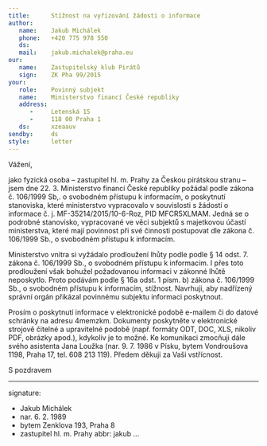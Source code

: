 ```yaml
---
title:      Stížnost na vyřizování žádosti o informace
author:
   name:    Jakub Michálek
   phone:   +420 775 978 550
   ds:      
   mail:    jakub.michalek@praha.eu
our:
   name:    Zastupitelský klub Pirátů
   sign:    ZK Pha 99/2015
your:
   role:    Povinný subjekt
   name:    Ministerstvo financí České republiky
   address:
      -     Letenská 15
      -     118 00 Praha 1
   ds:      xzeaauv
sendby:     ds
style:      letter
---
```


Vážení,

jako fyzická osoba – zastupitel hl. m. Prahy za Českou pirátskou stranu – jsem dne 22. 3. Ministerstvo financí České republiky požádal podle zákona č. 106/1999 Sb,. o svobodném přístupu k informacím, o poskytnutí stanoviska, které ministerstvo vypracovalo v souvislosti s žádostí o informace č. j. MF-35214/2015/10-6-Roz, PID MFCR5XLMAM. Jedná se o podrobné stanovisko, vypracované ve věci subjektů s majetkovou účastí ministerstva, které mají povinnost při své činnosti postupovat dle zákona č. 106/1999 Sb., o svobodném přístupu k informacím. 

Ministerstvo vnitra si vyžádalo prodloužení lhůty podle podle § 14 odst. 7. zákona č. 106/1999 Sb., o svobodném přístupu k informacím. I přes toto prodloužení však bohužel požadovanou informaci v zákonné lhůtě neposkytlo. Proto podávám podle § 16a odst. 1 písm. b) zákona č. 106/1999 Sb., o svobodném přístupu k informacím, stížnost. Navrhuji, aby nadřízený správní orgán přikázal povinnému subjektu informaci poskytnout.

Prosím o poskytnutí informace v elektronické podobě e-mailem či do datové schránky na adresu 4memzkm. Dokumenty poskytněte v elektronické strojově čitelné a upravitelné podobě (např. formáty ODT, DOC, XLS, nikoliv PDF, obrázky apod.), kdykoliv je to možné. Ke komunikaci zmocňuji dále svého asistenta Jana Loužka (nar. 9. 7. 1986 v Písku, bytem Vondroušova 1198, Praha 17, tel. 608 213 119). Předem děkuji za Vaši vstřícnost. 


S pozdravem

---
signature: 
  - Jakub Michálek
  - nar. 6. 2. 1989
  - bytem Zenklova 193, Praha 8
  - zastupitel hl. m. Prahy
abbr:       jakub
...
